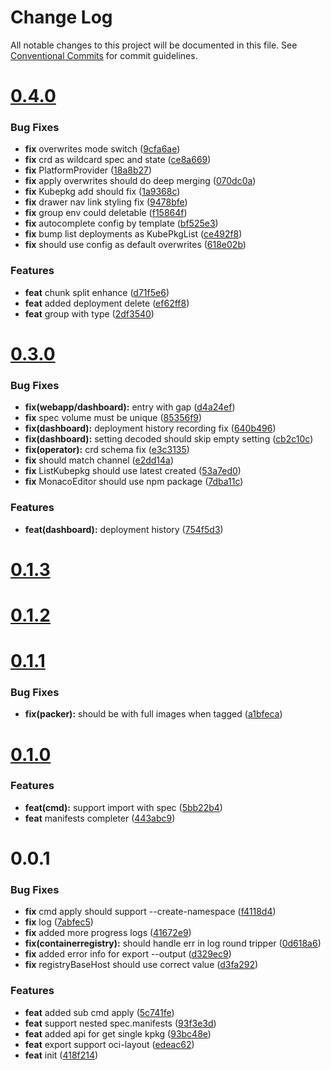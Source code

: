 # Change Log

All notable changes to this project will be documented in this file.
See [Conventional Commits](https://conventionalcommits.org) for commit guidelines.



# [0.4.0](https://github.com/octohelm/kubepkg/compare/v0.3.0...v0.4.0)

### Bug Fixes

* **fix** overwrites mode switch ([9cfa6ae](https://github.com/octohelm/kubepkg/commit/9cfa6ae04afd216822ce44556aaab5a8066b888a))
* **fix** crd as wildcard spec and state ([ce8a669](https://github.com/octohelm/kubepkg/commit/ce8a669d3ea5b0241238235019867841f11e04a6))
* **fix** PlatformProvider ([18a8b27](https://github.com/octohelm/kubepkg/commit/18a8b27b66a528bedb1dc0c7f6c556da3cfaebdc))
* **fix** apply overwrites should do deep merging ([070dc0a](https://github.com/octohelm/kubepkg/commit/070dc0a849d49969e5da4072a8f121443b1251f3))
* **fix** Kubepkg add should fix ([1a9368c](https://github.com/octohelm/kubepkg/commit/1a9368c530e360c86ac574f655f7dcff25855f54))
* **fix** drawer nav link styling fix ([9478bfe](https://github.com/octohelm/kubepkg/commit/9478bfe9756637580caccf001ff1eebcd406adf8))
* **fix** group env could deletable ([f15864f](https://github.com/octohelm/kubepkg/commit/f15864f7a19f90d2579ecb7fe1383f4ddfecc13d))
* **fix** autocomplete config by template ([bf525e3](https://github.com/octohelm/kubepkg/commit/bf525e368100aedf33a0de3213dfb74673dfd92a))
* **fix** bump list deployments as KubePkgList ([ce492f8](https://github.com/octohelm/kubepkg/commit/ce492f88280ab2c291be46ff9bf0e0a32b6c7a95))
* **fix** should use config as default overwrites ([618e02b](https://github.com/octohelm/kubepkg/commit/618e02bbab8efc22d6680a2f3888ae954df070bf))


### Features

* **feat** chunk split enhance ([d71f5e6](https://github.com/octohelm/kubepkg/commit/d71f5e6fdd4c163b7a0076623103415bc3813e76))
* **feat** added deployment delete ([ef62ff8](https://github.com/octohelm/kubepkg/commit/ef62ff8c5688160c827d8511b6cfb72d308be9f4))
* **feat** group with type ([2df3540](https://github.com/octohelm/kubepkg/commit/2df35409d7b903dcf43953a117d44bc82455740c))



# [0.3.0](https://github.com/octohelm/kubepkg/compare/v0.2.0...v0.3.0)

### Bug Fixes

* **fix(webapp/dashboard):** entry with gap ([d4a24ef](https://github.com/octohelm/kubepkg/commit/d4a24ef897992ed4b488e938ba67ef624c7d87f8))
* **fix** spec volume must be unique ([85356f9](https://github.com/octohelm/kubepkg/commit/85356f9fac43981fcc2a70f46dd02960d8d12fb5))
* **fix(dashboard):** deployment history recording fix ([640b496](https://github.com/octohelm/kubepkg/commit/640b4968efec32c4924e9575814741cb26719b7c))
* **fix(dashboard):** setting decoded should skip empty setting ([cb2c10c](https://github.com/octohelm/kubepkg/commit/cb2c10c6088c3a3eba5183047adc109220dd5652))
* **fix(operator):** crd schema fix ([e3c3135](https://github.com/octohelm/kubepkg/commit/e3c31357015652077a94a410b420f62f3c4a0a3a))
* **fix** should match channel ([e2dd14a](https://github.com/octohelm/kubepkg/commit/e2dd14a729c7f9a0d1ad73453a355c1a37970ad3))
* **fix** ListKubepkg should use latest created ([53a7ed0](https://github.com/octohelm/kubepkg/commit/53a7ed0f933ede9c63cd1f1e964670a6867164cb))
* **fix** MonacoEditor should use npm package ([7dba11c](https://github.com/octohelm/kubepkg/commit/7dba11c747f3eb9afafbd080aa2b39a3dd49fafe))


### Features

* **feat(dashboard):** deployment history ([754f5d3](https://github.com/octohelm/kubepkg/commit/754f5d32268da05dcd91eec6553938a08935ac7c))



# [0.1.3](https://github.com/octohelm/kubepkg/compare/v0.1.2...v0.1.3)



# [0.1.2](https://github.com/octohelm/kubepkg/compare/v0.1.1...v0.1.2)



# [0.1.1](https://github.com/octohelm/kubepkg/compare/v0.1.0...v0.1.1)

### Bug Fixes

* **fix(packer):** should be with full images when tagged ([a1bfeca](https://github.com/octohelm/kubepkg/commit/a1bfecaf1d43d68824b792f4031ca58630e18444))



# [0.1.0](https://github.com/octohelm/kubepkg/compare/v0.0.1...v0.1.0)

### Features

* **feat(cmd):** support import with spec ([5bb22b4](https://github.com/octohelm/kubepkg/commit/5bb22b4e80de0d10f32167bf8f7d4268b6716cfa))
* **feat** manifests completer ([443abc9](https://github.com/octohelm/kubepkg/commit/443abc9f044898f061abe53d4ff1ab321cbb1529))



# 0.0.1

### Bug Fixes

* **fix** cmd apply should support --create-namespace ([f4118d4](https://github.com/octohelm/kubepkg/commit/f4118d435ee17d27b089853f8a1f6c87a787fa9c))
* **fix** log ([7abfec5](https://github.com/octohelm/kubepkg/commit/7abfec50d25f9c29d47b5c932ca6770c2c891133))
* **fix** added more progress logs ([41672e9](https://github.com/octohelm/kubepkg/commit/41672e9cb4f2a468726f1fc2fa64c4930c922925))
* **fix(containerregistry):** should handle err in log round tripper ([0d618a6](https://github.com/octohelm/kubepkg/commit/0d618a609e6cad0dd18595f0256f4febdb1305c8))
* **fix** added error info for export --output ([d329ec9](https://github.com/octohelm/kubepkg/commit/d329ec935504dd90fb826f0757233daf21cec449))
* **fix** registryBaseHost should use correct value ([d3fa292](https://github.com/octohelm/kubepkg/commit/d3fa2923dedd7044791c1080e82ef18d18a60054))


### Features

* **feat** added sub cmd apply ([5c741fe](https://github.com/octohelm/kubepkg/commit/5c741fe12b975fee842284c0e7a7d2fe09919224))
* **feat** support nested spec.manifests ([93f3e3d](https://github.com/octohelm/kubepkg/commit/93f3e3d7dbe060ecefa7227765ca7bedb2e8d800))
* **feat** added api for get single kpkg ([93bc48e](https://github.com/octohelm/kubepkg/commit/93bc48e5e1ba4fe3648874d8e0011a17d1da7028))
* **feat** export support oci-layout ([edeac62](https://github.com/octohelm/kubepkg/commit/edeac620372a5967171c47c7c93bb420260e0831))
* **feat** init ([418f214](https://github.com/octohelm/kubepkg/commit/418f2146f815d940603fb072223959029103d9a5))
